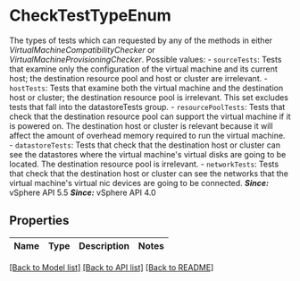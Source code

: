 # CheckTestTypeEnum

The types of tests which can requested by any of the methods in either *VirtualMachineCompatibilityChecker* or *VirtualMachineProvisioningChecker*.  Possible values: - `sourceTests`: Tests that examine only the configuration   of the virtual machine and its current host; the destination   resource pool and host or cluster are irrelevant. - `hostTests`: Tests that examine both the virtual   machine and the destination host or cluster; the destination   resource pool is irrelevant.      This set excludes tests that fall   into the datastoreTests group. - `resourcePoolTests`: Tests that check that the destination resource   pool can support the virtual machine if it is powered on.      The   destination host or cluster is relevant because it will affect the   amount of overhead memory required to run the virtual machine. - `datastoreTests`: Tests that check that the   destination host or cluster can see the datastores where the virtual   machine's virtual disks are going to be located.      The destination   resource pool is irrelevant. - `networkTests`: Tests that check that the   destination host or cluster can see the networks that the virtual   machine's virtual nic devices are going to be connected.      ***Since:*** vSphere API 5.5  ***Since:*** vSphere API 4.0 

## Properties
Name | Type | Description | Notes
------------ | ------------- | ------------- | -------------

[[Back to Model list]](../README.md#documentation-for-models) [[Back to API list]](../README.md#documentation-for-api-endpoints) [[Back to README]](../README.md)


